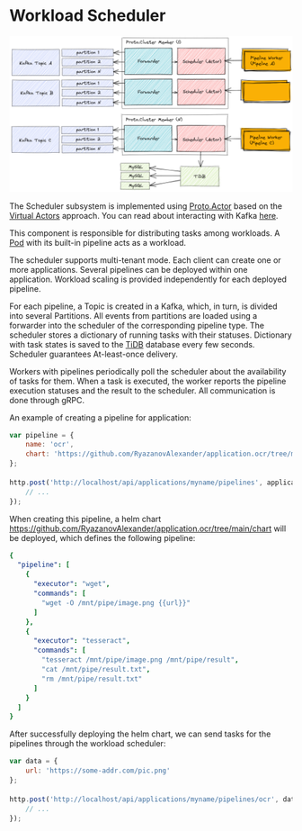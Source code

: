 # Workload Scheduler

![scheduler](diagrams/scheduler.png)

The Scheduler subsystem is implemented using [Proto.Actor](https://proto.actor/) based on the [Virtual Actors](https://www.microsoft.com/en-us/research/project/orleans-virtual-actors/) approach. You can read about interacting with Kafka [here](https://proto.actor/docs/local-affinity/).

This component is responsible for distributing tasks among workloads. A [Pod](https://kubernetes.io/docs/concepts/workloads/pods/) with its built-in pipeline acts as a workload.

The scheduler supports multi-tenant mode. Each client can create one or more applications. Several pipelines can be deployed within one application. Workload scaling is provided independently for each deployed pipeline.

For each pipeline, a Topic is created in a Kafka, which, in turn, is divided into several Partitions. All events from partitions are loaded using a forwarder into the scheduler of the corresponding pipeline type. The scheduler stores a dictionary of running tasks with their statuses. Dictionary with task states is saved to the [TiDB](https://github.com/pingcap/tidb) database every few seconds. Scheduler guarantees At-least-once delivery.

Workers with pipelines periodically poll the scheduler about the availability of tasks for them. When a task is executed, the worker reports the pipeline execution statuses and the result to the scheduler. All communication is done through gRPC.

An example of creating a pipeline for application:

```js
var pipeline = {
    name: 'ocr',
    chart: 'https://github.com/RyazanovAlexander/application.ocr/tree/main/chart'
};

http.post('http://localhost/api/applications/myname/pipelines', application, function(res){
    // ...
});
```

When creating this pipeline, a helm chart https://github.com/RyazanovAlexander/application.ocr/tree/main/chart will be deployed, which defines the following pipeline:

```yaml
{
  "pipeline": [
    {
      "executor": "wget",
      "commands": [
        "wget -O /mnt/pipe/image.png {{url}}"
      ]
    },
    {
      "executor": "tesseract",
      "commands": [
        "tesseract /mnt/pipe/image.png /mnt/pipe/result",
        "cat /mnt/pipe/result.txt",
        "rm /mnt/pipe/result.txt"
      ]
    }
  ]
}
```

After successfully deploying the helm chart, we can send tasks for the pipelines through the workload scheduler:

```js
var data = {
    url: 'https://some-addr.com/pic.png'
};

http.post('http://localhost/api/applications/myname/pipelines/ocr', data, function(res){
    // ...
});
```
